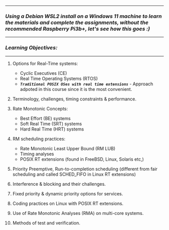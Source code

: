 -------
### ___Using a Debian WSL2 install on a Windows 11 machine to learn the materials and complete the assignments, without the recommended Raspberry Pi3b+, let's see how this goes :)___
-------

### ___Learning Objectives:___
-----------------

1. Options for Real-Time systems:
    - Cyclic Executives (CE)
    - Real Time Operating Systems (RTOS)
    - ___`Traditional POSIX OSes with real time extensions`___ - Approach adpoted in this course since it is the most convenient.
      
2. Terminology, challenges, timing constraints & performance.

3. Rate Monotonic Concepts:
   - Best Effort (BE) systems
   - Soft Real Time (SRT) systems
   - Hard Real Time (HRT) systems

4. RM scheduling practices:
   - Rate Monotonic Least Upper Bound (RM LUB)
   - Timing analyses
   - POSIX RT extensions (found in FreeBSD, Linux, Solaris etc,)
  
5. Priority Preemptive, Run-to-completion scheduling (different from fair scheduling and called SCHED_FIFO in Linux RT extensions)

6. Interference & blocking and their challenges.

7. Fixed priority & dynamic priority options for services.

8. Coding practices on Linux with POSIX RT extensions.

9. Use of Rate Monotonic Analyses (RMA) on multi-core systems.

10. Methods of test and verification.